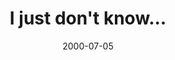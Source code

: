 ---
layout: base.njk
title : 'I just don&#39;t know...' 
view_title : 'I just don&#39;t know...' 
year : '2000' 
date : '2000-07-05' 
img_file : '/drawing/justdontknow.png' 
html_file : 'justdontk' 
next_html : 'wefoundout.html' 
year_order : '453' 
permalink : "title/{{html_file}}.html"
---